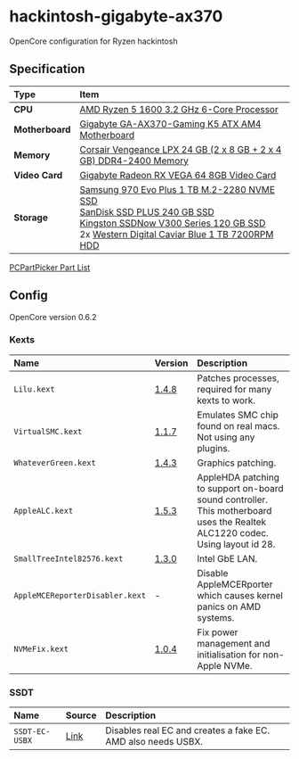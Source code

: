 # hackintosh-gigabyte-ax370

OpenCore configuration for Ryzen hackintosh

## Specification

Type|Item
:----|:----
**CPU** | [AMD Ryzen 5 1600 3.2 GHz 6-Core Processor](https://uk.pcpartpicker.com/product/mV98TW/amd-ryzen-5-1600-32ghz-6-core-processor-yd1600bbaebox)
**Motherboard** | [Gigabyte GA-AX370-Gaming K5 ATX AM4 Motherboard](https://uk.pcpartpicker.com/product/xQQRsY/gigabyte-ga-ax370-gaming-k5-atx-am4-motherboard-ga-ax370-gaming-k5)
**Memory** | [Corsair Vengeance LPX 24 GB (2 x 8 GB + 2 x 4 GB) DDR4-2400 Memory](https://uk.pcpartpicker.com/product/y9rcCJ/corsair-memory-cmk16gx4m2a2400c16)
**Video Card** | [Gigabyte Radeon RX VEGA 64 8GB Video Card](https://uk.pcpartpicker.com/product/gqTrxr/gigabyte-radeon-rx-vega-64-8gb-video-card-gv-rxvega64-8gd-b)
**Storage** | [Samsung 970 Evo Plus 1 TB M.2-2280 NVME SSD](https://uk.pcpartpicker.com/product/Zxw7YJ/samsung-970-evo-plus-1-tb-m2-2280-nvme-solid-state-drive-mz-v7s1t0bam) <br> [SanDisk SSD PLUS 240 GB SSD](https://uk.pcpartpicker.com/product/BNGj4D/sandisk-internal-hard-drive-sdssda240gg25) <br> [Kingston SSDNow V300 Series 120 GB SSD](https://uk.pcpartpicker.com/product/rtzv6h/kingston-internal-hard-drive-sv300s37a120g) <br> 2x [Western Digital Caviar Blue 1 TB 7200RPM HDD](https://uk.pcpartpicker.com/product/MwW9TW/western-digital-internal-hard-drive-wd10ezex)

[PCPartPicker Part List](https://uk.pcpartpicker.com/list/9dp7TJ)

## Config

OpenCore version 0.6.2

### Kexts

Name|Version|Description
:----|:----|:----
`Lilu.kext` | [1.4.8](https://github.com/acidanthera/Lilu/releases/tag/1.4.8) | Patches processes, required for many kexts to work.
`VirtualSMC.kext` | [1.1.7](https://github.com/acidanthera/VirtualSMC/releases/tag/1.1.7) | Emulates SMC chip found on real macs. Not using any plugins.
`WhateverGreen.kext` | [1.4.3](https://github.com/acidanthera/WhateverGreen/releases/tag/1.4.3) | Graphics patching.
`AppleALC.kext` | [1.5.3](https://github.com/acidanthera/AppleALC/releases/tag/1.5.3) | AppleHDA patching to support on-board sound controller. This motherboard uses the Realtek ALC1220 codec. Using layout id 28.
`SmallTreeIntel82576.kext` | [1.3.0](https://github.com/khronokernel/SmallTree-I211-AT-patch/releases/tag/1.3.0) | Intel GbE LAN.
`AppleMCEReporterDisabler.kext` | - | Disable AppleMCERporter which causes kernel panics on AMD systems.
`NVMeFix.kext` | [1.0.4](https://github.com/acidanthera/NVMeFix/releases/tag/1.0.4) | Fix power management and initialisation for non-Apple NVMe.

### SSDT

Name|Source|Description
:----|:----|:----
`SSDT-EC-USBX` | [Link](https://github.com/acidanthera/OpenCorePkg/blob/master/Docs/AcpiSamples/SSDT-EC-USBX.dsl) | Disables real EC and creates a fake EC. AMD also needs USBX.
